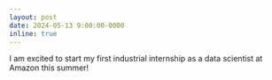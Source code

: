 ```yaml
---
layout: post
date: 2024-05-13 9:00:00-0000
inline: true
---
```


I am excited to start my first industrial internship as a data scientist at Amazon this summer!
